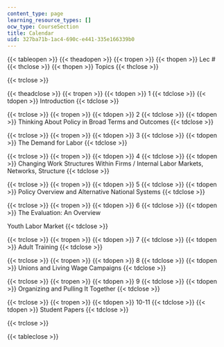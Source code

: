 ```yaml
---
content_type: page
learning_resource_types: []
ocw_type: CourseSection
title: Calendar
uid: 327ba71b-1ac4-690c-e441-335e166339b0
---
```


{{< tableopen >}}
{{< theadopen >}}
{{< tropen >}}
{{< thopen >}}
Lec #
{{< thclose >}}
{{< thopen >}}
Topics
{{< thclose >}}

{{< trclose >}}

{{< theadclose >}}
{{< tropen >}}
{{< tdopen >}}
1
{{< tdclose >}}
{{< tdopen >}}
Introduction
{{< tdclose >}}

{{< trclose >}}
{{< tropen >}}
{{< tdopen >}}
2
{{< tdclose >}}
{{< tdopen >}}
Thinking About Policy in Broad Terms and Outcomes
{{< tdclose >}}

{{< trclose >}}
{{< tropen >}}
{{< tdopen >}}
3
{{< tdclose >}}
{{< tdopen >}}
The Demand for Labor
{{< tdclose >}}

{{< trclose >}}
{{< tropen >}}
{{< tdopen >}}
4
{{< tdclose >}}
{{< tdopen >}}
Changing Work Structures Within Firms / Internal Labor Markets, Networks, Structure
{{< tdclose >}}

{{< trclose >}}
{{< tropen >}}
{{< tdopen >}}
5
{{< tdclose >}}
{{< tdopen >}}
Policy Overview and Alternative National Systems
{{< tdclose >}}

{{< trclose >}}
{{< tropen >}}
{{< tdopen >}}
6
{{< tdclose >}}
{{< tdopen >}}
The Evaluation: An Overview  
  
Youth Labor Market
{{< tdclose >}}

{{< trclose >}}
{{< tropen >}}
{{< tdopen >}}
7
{{< tdclose >}}
{{< tdopen >}}
Adult Training
{{< tdclose >}}

{{< trclose >}}
{{< tropen >}}
{{< tdopen >}}
8
{{< tdclose >}}
{{< tdopen >}}
Unions and Living Wage Campaigns
{{< tdclose >}}

{{< trclose >}}
{{< tropen >}}
{{< tdopen >}}
9
{{< tdclose >}}
{{< tdopen >}}
Organizing and Pulling It Together
{{< tdclose >}}

{{< trclose >}}
{{< tropen >}}
{{< tdopen >}}
10-11
{{< tdclose >}}
{{< tdopen >}}
Student Papers
{{< tdclose >}}

{{< trclose >}}

{{< tableclose >}}